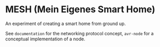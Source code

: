 # MESH (Mein Eigenes Smart Home)
An experiment of creating a smart home from ground up.

See `documentation` for the networking protocol concept,
`avr-node` for a conceptual implementation of a node.